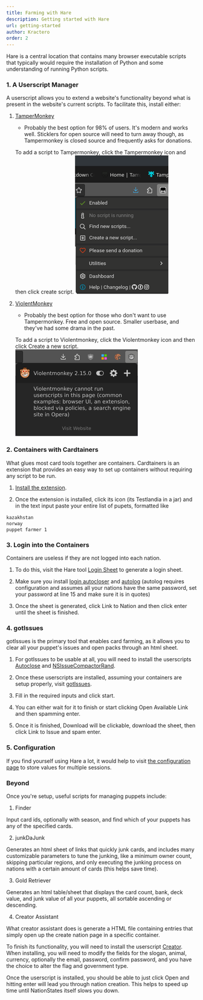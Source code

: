 ```yaml
---
title: Farming with Hare
description: Getting started with Hare
url: getting-started
author: Kractero
order: 2
---
```


Hare is a central location that contains many browser executable scripts that typically would require the installation of Python and some understanding of running Python scripts.

### 1. A Userscript Manager
A userscript allows you to extend a website's functionality beyond what is present in the website's current scripts. To facilitate this, install either:

1. <a href="https://addons.mozilla.org/en-US/firefox/addon/tampermonkey/" rel="noopener noreferrer" target="_blank">TamperMonkey</a>
    - Probably the best option for 98% of users. It's modern and works well. Sticklers for open source will need to turn away though, as Tampermonkey is closed source and frequently asks for donations.

    To add a script to Tampermonkey, click the Tampermonkey icon and then click create script.
    ![add script to tampermonkey](https://raw.githubusercontent.com/Kractero/cards-resources/main/static/tampermonkey.png)

2. <a href="https://addons.mozilla.org/en-US/firefox/addon/violentmonkey/" rel="noopener noreferrer" target="_blank">ViolentMonkey</a>
    - Probably the best option for those who don't want to use Tampermonkey. Free and open source. Smaller userbase, and they've had some drama in the past.

    To add a script to Violentmonkey, click the Violentmonkey icon and then click Create a new script.
    ![add script to Violentmonkey](https://raw.githubusercontent.com/Kractero/cards-resources/main/static/violentmonkey.png)

### 2. Containers with Cardtainers

What glues most card tools together are containers. Cardtainers is an extension that provides an easy way to set up containers without requiring any script to be run.

1. [Install the extension](https://addons.mozilla.org/en-US/firefox/addon/cardtainers/).

2. Once the extension is installed, click its icon (its Testlandia in a jar) and in the text input paste your entire list of pupets, formatted like

```
kazakhstan
norway
puppet farmer 1
```

### 3. Login into the Containers

Containers are useless if they are not logged into each nation.

1. To do this, visit the Hare tool <a href="/tools/login" target="_blank" rel="noreferrer noopener">Login Sheet</a> to generate a login sheet.

2. Make sure you install [login autocloser](https://github.com/Kractero/userscripts/raw/main/container-login/autologautoclose.user.js) and [autolog](https://github.com/Kractero/userscripts/raw/main/container-login/autolog.user.js) (autolog requires configuration and assumes all your nations have the same password, set your password at line 15 and make sure it is in quotes)

3. Once the sheet is generated, click Link to Nation and then click enter until the sheet is finished.


### 4. gotIssues

gotIssues is the primary tool that enables card farming, as it allows you to clear all your puppet's issues and open packs through an html sheet.

1. For gotIssues to be usable at all, you will need to install the userscripts [Autoclose](https://raw.githubusercontent.com/jmikk/gotIssues/master/autoclose%3D1.user.js) and [NSIssueCompactorRand](https://raw.githubusercontent.com/jmikk/gotIssues/master/NsIssueCompactorRand.js).

2. Once these userscripts are installed, assuming your containers are setup properly, visit <a href="/tools/gotissues" target="_blank" rel="noreferrer noopener">gotIssues</a>.

3. Fill in the required inputs and click start.

4. You can either wait for it to finish or start clicking Open Available Link and then spamming enter.

5. Once it is finished, Download will be clickable, download the sheet, then click Link to Issue and spam enter.

### 5. Configuration

If you find yourself using Hare a lot, it would help to visit <a href="/config" target="_blank" rel="noreferrer noopener">the configuration page</a> to store values for multiple sessions.


### Beyond

Once you're setup, useful scripts for managing puppets include:

1. Finder

Input card ids, optionally with season, and find which of your puppets has any of the specified cards.

2. junkDaJunk

Generates an html sheet of links that quickly junk cards, and includes many customizable parameters to tune the junking, like a minimum owner count, skipping particular regions, and only executing the junking process on nations with a certain amount of cards (this helps save time).

3. Gold Retriever

Generates an html table/sheet that displays the card count, bank, deck value, and junk value of all your puppets, all sortable ascending or descending.

4. Creator Assistant

What creator assistant does is generate a HTML file containing entries that simply open up the create nation page in a specific container.

To finish its functionality, you will need to install the userscript [Creator](https://github.com/Kractero/userscripts/raw/main/nationCreator.user.js). When installing, you will need to modify the fields for the slogan, animal, currency, optionally the email, password, confirm password, and you have the choice to alter the flag and government type.

Once the userscript is installed, you should be able to just click Open and hitting enter will lead you through nation creation. This helps to speed up time until NationStates itself slows you down.